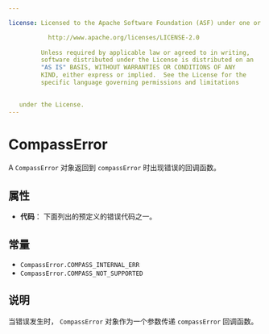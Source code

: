 ```yaml
---

license: Licensed to the Apache Software Foundation (ASF) under one or more contributor license agreements. See the NOTICE file distributed with this work for additional information regarding copyright ownership. The ASF licenses this file to you under the Apache License, Version 2.0 (the "License"); you may not use this file except in compliance with the License. You may obtain a copy of the License at

           http://www.apache.org/licenses/LICENSE-2.0
    
         Unless required by applicable law or agreed to in writing,
         software distributed under the License is distributed on an
         "AS IS" BASIS, WITHOUT WARRANTIES OR CONDITIONS OF ANY
         KIND, either express or implied.  See the License for the
         specific language governing permissions and limitations
    

   under the License.
---
```


# CompassError

A `CompassError` 对象返回到 `compassError` 时出现错误的回调函数。

## 属性

*   **代码**： 下面列出的预定义的错误代码之一。

## 常量

*   `CompassError.COMPASS_INTERNAL_ERR`
*   `CompassError.COMPASS_NOT_SUPPORTED`

## 说明

当错误发生时， `CompassError` 对象作为一个参数传递 `compassError` 回调函数。